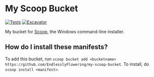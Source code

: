 # My Scoop Bucket

[![Tests](https://github.com/EndlesslyFlowering/my-scoop-bucket/actions/workflows/ci.yml/badge.svg)](https://github.com/EndlesslyFlowering/my-scoop-bucket/actions/workflows/ci.yml) [![Excavator](https://github.com/EndlesslyFlowering/my-scoop-bucket/actions/workflows/excavator.yml/badge.svg)](https://github.com/EndlesslyFlowering/my-scoop-bucket/actions/workflows/excavator.yml)

My bucket for [Scoop](https://scoop.sh), the Windows command-line installer.

How do I install these manifests?
---------------------------------

To add this bucket, run `scoop bucket add <bucketname> https://github.com/EndlesslyFlowering/my-scoop-bucket`. To install, do `scoop install <manifest>`.
